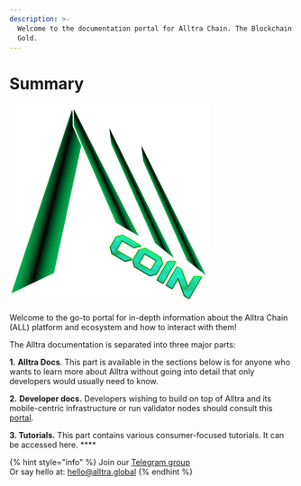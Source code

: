 ```yaml
---
description: >-
  Welcome to the documentation portal for Alltra Chain. The Blockchain Backed by
  Gold.
---
```


# Summary

![All Coin. Alltra worlds Fee free Native currency](.gitbook/assets/coinALL.png)

Welcome to the go-to portal for in-depth information about the Alltra Chain (ALL) platform and ecosystem and how to interact with them!

The Alltra documentation is separated into three major parts:

**1.** **Alltra Docs**. This part is available in the sections below is for anyone who wants to learn more about Alltra without going into detail that only developers would usually need to know.

**2.** **Developer docs.** Developers wishing to build on top of Alltra and its mobile-centric infrastructure or run validator nodes should consult this [portal](https://developers.alltra.global).

**3. Tutorials.** This part contains various consumer-focused tutorials. It can be accessed here. \*\*\*\*

{% hint style="info" %}
Join our [Telegram group](https://t.me/)\
Or say hello at: hello@alltra.global
{% endhint %}
